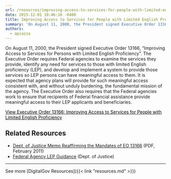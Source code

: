 ```yaml
---
url: /resources/improving-access-to-services-for-people-with-limited-english-proficiency-e-o-13166/
date: 2015-12-01 10:46:16 -0400
title: Improving Access to Services for People with Limited English Proficiency (EO 13166)
summary: 'On August 11, 2000, the President signed Executive Order 13166, &#8220;Improving Access to Services for Persons with Limited English Proficiency&#8221;. The Executive Order requires Federal agencies to examine the services they provide, identify any need for services to those with limited English proficiency (LEP), and develop and implement a system to provide those services so'
authors:
  - apiazza
---
```


On August 11, 2000, the President signed Executive Order 13166, &#8220;Improving Access to Services for Persons with Limited English Proficiency&#8221;. The Executive Order requires Federal agencies to examine the services they provide, identify any need for services to those with limited English proficiency (LEP), and develop and implement a system to provide those services so LEP persons can have meaningful access to them. It is expected that agency plans will provide for such meaningful access consistent with, and without unduly burdening, the fundamental mission of the agency. The Executive Order also requires that the Federal agencies work to ensure that recipients of Federal financial assistance provide meaningful access to their LEP applicants and beneficiaries.

<a class="button" style="color: #000000" href="http://www.justice.gov/crt/about/cor/Pubs/eolep.pdf">View Executive Order 13166: Improving Access to Services for People with Limited English Proficiency</a>

## Related Resources

  * [Dept. of Justice Memo Reaffirming the Mandates of EO 13166](http://www.justice.gov/crt/lep/13166/AG_021711_EO_13166_Memo_to_Agencies_with_Supplement.pdf) (PDF, February 2011)
  * [Federal Agency LEP Guidance](http://www.justice.gov/crt/lep/guidance/guidance_index.html) (Dept. of Justice)

* * *

See more [DigitalGov Resources]({{< link "resources.md" >}})